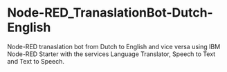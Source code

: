 # Node-RED_TranaslationBot-Dutch-English
Node-RED tranaslation bot from Dutch to English and vice versa using IBM Node-RED Starter with the services Language Translator, Speech to Text and Text to Speech.


